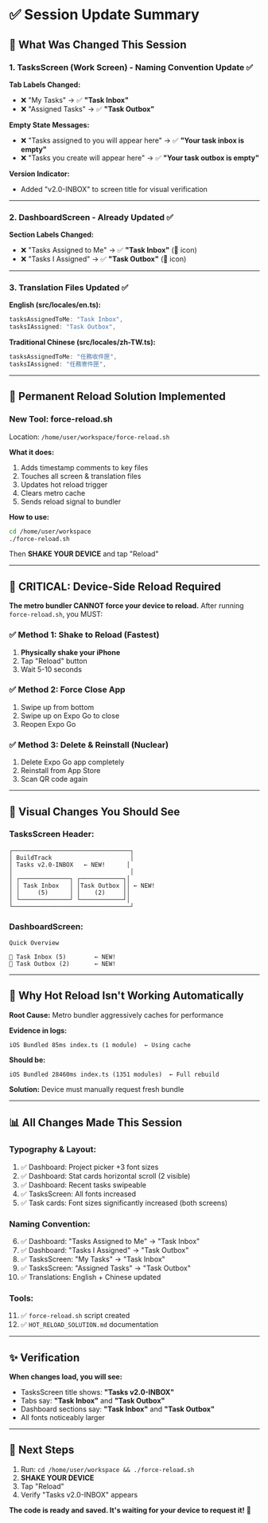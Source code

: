 # ✅ Session Update Summary

## 🎯 What Was Changed This Session

### 1. **TasksScreen (Work Screen) - Naming Convention Update** ✅

**Tab Labels Changed:**
- ❌ "My Tasks" → ✅ **"Task Inbox"**
- ❌ "Assigned Tasks" → ✅ **"Task Outbox"**

**Empty State Messages:**
- ❌ "Tasks assigned to you will appear here" → ✅ **"Your task inbox is empty"**
- ❌ "Tasks you create will appear here" → ✅ **"Your task outbox is empty"**

**Version Indicator:**
- Added "v2.0-INBOX" to screen title for visual verification

---

### 2. **DashboardScreen - Already Updated** ✅

**Section Labels Changed:**
- ❌ "Tasks Assigned to Me" → ✅ **"Task Inbox"** (👤 icon)
- ❌ "Tasks I Assigned" → ✅ **"Task Outbox"** (👥 icon)

---

### 3. **Translation Files Updated** ✅

**English (src/locales/en.ts):**
```javascript
tasksAssignedToMe: "Task Inbox",
tasksIAssigned: "Task Outbox",
```

**Traditional Chinese (src/locales/zh-TW.ts):**
```javascript
tasksAssignedToMe: "任務收件匣",
tasksIAssigned: "任務寄件匣",
```

---

## 🔧 Permanent Reload Solution Implemented

### **New Tool: force-reload.sh**

Location: `/home/user/workspace/force-reload.sh`

**What it does:**
1. Adds timestamp comments to key files
2. Touches all screen & translation files
3. Updates hot reload trigger
4. Clears metro cache
5. Sends reload signal to bundler

**How to use:**
```bash
cd /home/user/workspace
./force-reload.sh
```

Then **SHAKE YOUR DEVICE** and tap "Reload"

---

## 📱 CRITICAL: Device-Side Reload Required

**The metro bundler CANNOT force your device to reload.** After running `force-reload.sh`, you MUST:

### ✅ Method 1: Shake to Reload (Fastest)
1. **Physically shake your iPhone**
2. Tap "Reload" button
3. Wait 5-10 seconds

### ✅ Method 2: Force Close App
1. Swipe up from bottom
2. Swipe up on Expo Go to close
3. Reopen Expo Go

### ✅ Method 3: Delete & Reinstall (Nuclear)
1. Delete Expo Go app completely
2. Reinstall from App Store
3. Scan QR code again

---

## 🎨 Visual Changes You Should See

### **TasksScreen Header:**
```
┌─────────────────────────────────┐
│ BuildTrack                      │
│ Tasks v2.0-INBOX   ← NEW!      │
│                                 │
│ ┌──────────────┐ ┌────────────┐│
│ │ Task Inbox   │ │Task Outbox ││ ← NEW!
│ │     (5)      │ │    (2)     ││
│ └──────────────┘ └────────────┘│
└─────────────────────────────────┘
```

### **DashboardScreen:**
```
Quick Overview

👤 Task Inbox (5)        ← NEW!
👥 Task Outbox (2)       ← NEW!
```

---

## 🐛 Why Hot Reload Isn't Working Automatically

**Root Cause:** Metro bundler aggressively caches for performance

**Evidence in logs:**
```
iOS Bundled 85ms index.ts (1 module)  ← Using cache
```

**Should be:**
```
iOS Bundled 28460ms index.ts (1351 modules)  ← Full rebuild
```

**Solution:** Device must manually request fresh bundle

---

## 📊 All Changes Made This Session

### Typography & Layout:
1. ✅ Dashboard: Project picker +3 font sizes
2. ✅ Dashboard: Stat cards horizontal scroll (2 visible)
3. ✅ Dashboard: Recent tasks swipeable
4. ✅ TasksScreen: All fonts increased
5. ✅ Task cards: Font sizes significantly increased (both screens)

### Naming Convention:
6. ✅ Dashboard: "Tasks Assigned to Me" → "Task Inbox"
7. ✅ Dashboard: "Tasks I Assigned" → "Task Outbox"
8. ✅ TasksScreen: "My Tasks" → "Task Inbox"
9. ✅ TasksScreen: "Assigned Tasks" → "Task Outbox"
10. ✅ Translations: English + Chinese updated

### Tools:
11. ✅ `force-reload.sh` script created
12. ✅ `HOT_RELOAD_SOLUTION.md` documentation

---

## ✨ Verification

**When changes load, you will see:**
- TasksScreen title shows: **"Tasks v2.0-INBOX"**
- Tabs say: **"Task Inbox"** and **"Task Outbox"**
- Dashboard sections say: **"Task Inbox"** and **"Task Outbox"**
- All fonts noticeably larger

---

## 🚀 Next Steps

1. Run: `cd /home/user/workspace && ./force-reload.sh`
2. **SHAKE YOUR DEVICE**
3. Tap "Reload"
4. Verify "Tasks v2.0-INBOX" appears

**The code is ready and saved. It's waiting for your device to request it!** 📱
